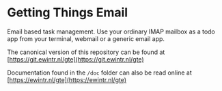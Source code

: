 # Getting Things Email

Email based task management. Use your ordinary IMAP mailbox as a todo app from your terminal, webmail or a generic email app.

The canonical version of this repository can be found at [https://git.ewintr.nl/gte](https://git.ewintr.nl/gte)

Documentation found in the `/doc` folder can also be read online at [https://ewintr.nl/gte](https://ewintr.nl/gte)
